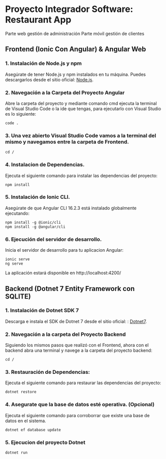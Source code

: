 # Proyecto Integrador Software: Restaurant App
Parte web gestión de administración
Parte móvil gestión de clientes

## Frontend (Ionic Con Angular) & Angular Web

### 1. Instalación de Node.js y npm

Asegúrate de tener Node.js y npm instalados en tu máquina. Puedes descargarlos desde el sitio oficial: [Node.js](https://nodejs.org/).

### 2. Navegación a la Carpeta del Proyecto Angular

Abre la carpeta del proyecto y mediante comando cmd ejecuta la terminal de Visual Studio Code o la ide que tengas, para ejecutarlo con Visual Studio es lo siguiente:
```cli
code .
```

### 3. Una vez abierto Visual Studio Code vamos a la terminal del mismo y navegamos entre la carpeta de Frontend.
```cli
cd /
```

### 4. Instalacion de Dependencias.

Ejecuta el siguiente comando para instalar las dependencias del proyecto:
```cli
npm install
```
### 5. Instalación de Ionic CLI.

Asegúrate de que Angular CLI 16.2.3 está instalado globalmente ejecutando:
```cli
npm install -g @ionic/cli
npm install -g @angular/cli
```

### 6. Ejecución del servidor de desarrollo.

Inicia el servidor de desarrollo para tu aplicacion Angular:
```cli
ionic serve
ng serve
```
La aplicación estará disponible en http://localhost:4200/



## Backend (Dotnet 7 Entity Framework con SQLITE)

### 1. Instalación de Dotnet SDK 7

Descarga e instala el SDK de Dotnet 7 desde el sitio oficial: : [Dotnet7](https://dotnet.microsoft.com/es-es/download/dotnet/7.0).

### 2. Navegación a la carpeta del Proyecto Backend

Siguiendo los mismos pasos que realizó con el Frontend, ahora con el backend abra una terminal y navege a la carpeta del proyecto backend:
```cli
cd /
```

### 3. Restauración de Dependencias:

Ejecuta el siguiente comando para restaurar las dependencias del proyecto:
```cli
dotnet restore
```

### 4. Asegurate que la base de datos esté operativa. (Opcional)

Ejecuta el siguiente comando para corroborrar que existe una base de datos en el sistema.
```cli
dotnet ef database update
```

### 5. Ejecucion del proyecto Dotnet 
```cli
dotnet run
```

